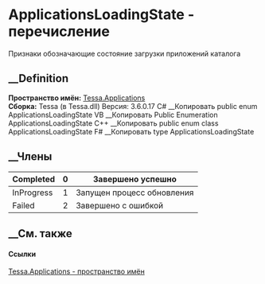 # ApplicationsLoadingState - перечисление
Признаки обозначающие состояние загрузки приложений каталога
## __Definition
 **Пространство имён:** [Tessa.Applications](N_Tessa_Applications.htm)  
 **Сборка:** Tessa (в Tessa.dll) Версия: 3.6.0.17
C# __Копировать
     public enum ApplicationsLoadingState
VB __Копировать
     Public Enumeration ApplicationsLoadingState
C++ __Копировать
     public enum class ApplicationsLoadingState
F# __Копировать
     type ApplicationsLoadingState
##  __Члены
Completed| 0|  Завершено успешно  
---|---|---  
InProgress| 1|  Запущен процесс обновления  
Failed| 2|  Завершено с ошибкой  
## __См. также
#### Ссылки
[Tessa.Applications - пространство имён](N_Tessa_Applications.htm)
